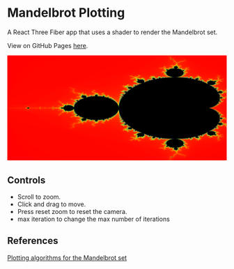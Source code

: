 # Mandelbrot Plotting

A React Three Fiber app that uses a shader to render the Mandelbrot set.

View on GitHub Pages [here](https://tomcp20.github.io/Mandelbrot-Plotting/).

![Screenshot](/Mandelbrot.png)

## Controls

* Scroll to zoom.
* Click and drag to move.
* Press reset zoom to reset the camera.
* max iteration to change the max number of iterations

## References

[Plotting algorithms for the Mandelbrot set](https://en.wikipedia.org/wiki/Plotting_algorithms_for_the_Mandelbrot_set#Coloring_algorithms)
